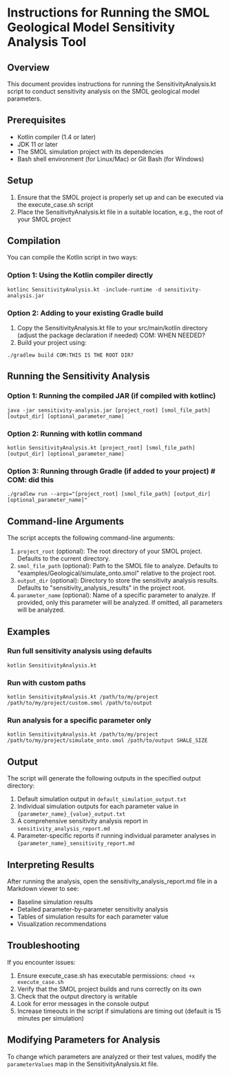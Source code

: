 # Instructions for Running the SMOL Geological Model Sensitivity Analysis Tool

## Overview
This document provides instructions for running the SensitivityAnalysis.kt script to conduct sensitivity analysis on the SMOL geological model parameters.

## Prerequisites
- Kotlin compiler (1.4 or later)
- JDK 11 or later
- The SMOL simulation project with its dependencies
- Bash shell environment (for Linux/Mac) or Git Bash (for Windows)

## Setup

1. Ensure that the SMOL project is properly set up and can be executed via the execute_case.sh script
2. Place the SensitivityAnalysis.kt file in a suitable location, e.g., the root of your SMOL project

## Compilation

You can compile the Kotlin script in two ways:

### Option 1: Using the Kotlin compiler directly
```
kotlinc SensitivityAnalysis.kt -include-runtime -d sensitivity-analysis.jar
```

### Option 2: Adding to your existing Gradle build
1. Copy the SensitivityAnalysis.kt file to your src/main/kotlin directory (adjust the package declaration if needed) COM: WHEN NEEDED?
2. Build your project using:
```
./gradlew build COM:THIS IS THE ROOT DIR?
```

## Running the Sensitivity Analysis

### Option 1: Running the compiled JAR (if compiled with kotlinc)
```
java -jar sensitivity-analysis.jar [project_root] [smol_file_path] [output_dir] [optional_parameter_name]
```

### Option 2: Running with kotlin command
```
kotlin SensitivityAnalysis.kt [project_root] [smol_file_path] [output_dir] [optional_parameter_name]
```

### Option 3: Running through Gradle (if added to your project) # COM: did this
```
./gradlew run --args="[project_root] [smol_file_path] [output_dir] [optional_parameter_name]"
```

## Command-line Arguments

The script accepts the following command-line arguments:

1. `project_root` (optional): The root directory of your SMOL project. Defaults to the current directory.
2. `smol_file_path` (optional): Path to the SMOL file to analyze. Defaults to "examples/Geological/simulate_onto.smol" relative to the project root.
3. `output_dir` (optional): Directory to store the sensitivity analysis results. Defaults to "sensitivity_analysis_results" in the project root.
4. `parameter_name` (optional): Name of a specific parameter to analyze. If provided, only this parameter will be analyzed. If omitted, all parameters will be analyzed.

## Examples

### Run full sensitivity analysis using defaults
```
kotlin SensitivityAnalysis.kt
```

### Run with custom paths
```
kotlin SensitivityAnalysis.kt /path/to/my/project /path/to/my/project/custom.smol /path/to/output
```

### Run analysis for a specific parameter only
```
kotlin SensitivityAnalysis.kt /path/to/my/project /path/to/my/project/simulate_onto.smol /path/to/output SHALE_SIZE
```

## Output

The script will generate the following outputs in the specified output directory:

1. Default simulation output in `default_simulation_output.txt`
2. Individual simulation outputs for each parameter value in `{parameter_name}_{value}_output.txt`
3. A comprehensive sensitivity analysis report in `sensitivity_analysis_report.md`
4. Parameter-specific reports if running individual parameter analyses in `{parameter_name}_sensitivity_report.md`

## Interpreting Results

After running the analysis, open the sensitivity_analysis_report.md file in a Markdown viewer to see:
- Baseline simulation results
- Detailed parameter-by-parameter sensitivity analysis
- Tables of simulation results for each parameter value
- Visualization recommendations

## Troubleshooting

If you encounter issues:

1. Ensure execute_case.sh has executable permissions: `chmod +x execute_case.sh`
2. Verify that the SMOL project builds and runs correctly on its own
3. Check that the output directory is writable
4. Look for error messages in the console output
5. Increase timeouts in the script if simulations are timing out (default is 15 minutes per simulation)

## Modifying Parameters for Analysis

To change which parameters are analyzed or their test values, modify the `parameterValues` map in the SensitivityAnalysis.kt file.